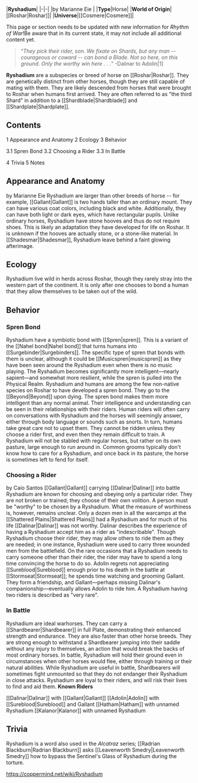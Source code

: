 |**Ryshadium**|
|-|-|
|by  Marianne Eie |
|**Type**|Horse|
|**World of Origin**|[[Roshar\|Roshar]]|
|**Universe**|[[Cosmere\|Cosmere]]|

This page or section needs to be updated with new information for *Rhythm of War*!Be aware that in its current state, it may not include all additional content yet.

>“*They pick their rider, son. We fixate on Shards, but any man -- courageous or coward -- can bond a Blade. Not so here, on this ground. Only the worthy win here . . .*”
\-Dalinar to Adolin[1]


**Ryshadium** are a subspecies or breed of horse on [[Roshar\|Roshar]]. They are genetically distinct from other horses, though they are still capable of mating with them. They are likely descended from horses that were brought to Roshar when humans first arrived. They are often referred to as "the third Shard" in addition to a [[Shardblade\|Shardblade]] and [[Shardplate\|Shardplate]].

## Contents

1 Appearance and Anatomy
2 Ecology
3 Behavior

3.1 Spren Bond
3.2 Choosing a Rider
3.3 In Battle


4 Trivia
5 Notes


## Appearance and Anatomy
 by  Marianne Eie 
Ryshadium are larger than other breeds of horse -- for example, [[Gallant\|Gallant]] is two hands taller than an ordinary mount. They can have various coat colors, including black and white. Additionally, they can have both light or dark eyes, which have rectangular pupils. Unlike ordinary horses, Ryshadium have stone hooves and thus do not require shoes. This is likely an adaptation they have developed for life on Roshar. It is unknown if the hooves are actually stone, or a stone-like material.
In [[Shadesmar\|Shadesmar]], Ryshadium leave behind a faint glowing afterimage.

## Ecology
Ryshadium live wild in herds across Roshar, though they rarely stray into the western part of the continent. It is only after one chooses to bond a human that they allow themselves to be taken out of the wild.

## Behavior
### Spren Bond
Ryshadium have a symbiotic bond with [[Spren\|spren]]. This is a variant of the [[Nahel bond\|Nahel bond]] that turns humans into [[Surgebinder\|Surgebinders]]. The specific type of spren that bonds with them is unclear, although it could be [[Musicspren\|musicspren]] as they have been seen around the Ryshadium even when there is no music playing. The Ryshadium becomes significantly more intelligent—nearly sapient—and somewhat more resilient, while the spren is pulled into the Physical Realm. Ryshadium and humans are among the few non-native species on Roshar to have developed a spren bond. They go to the [[Beyond\|Beyond]] upon dying.
The spren bond makes them more intelligent than any normal animal. Their intelligence and understanding can be seen in their relationships with their riders. Human riders will often carry on conversations with Ryshadium and the horses will seemingly answer, either through body language or sounds such as snorts.
In turn, humans take great care not to upset them. They cannot be ridden unless they choose a rider first, and even then they remain difficult to train. A Ryshadium will not be stabled with regular horses, but rather on its own pasture, large enough to run around in. Common grooms typically don't know how to care for a Ryshadium, and once back in its pasture, the horse is sometimes left to fend for itself.

### Choosing a Rider
 by  Caio Santos  [[Gallant\|Gallant]] carrying [[Dalinar\|Dalinar]] into battle
Ryshadium are known for choosing and obeying only a particular rider. They are not broken or trained; they choose of their own volition. A person must be "worthy" to be chosen by a Ryshadium. What the measure of worthiness is, however, remains unclear. Only a dozen men in all the warcamps at the [[Shattered Plains\|Shattered Plains]] had a Ryshadium and for much of his life [[Dalinar\|Dalinar]] was not worthy. Dalinar describes the experience of having a Ryshadium accept him as a rider as "indescribable".
Though Ryshadium choose their rider, they may allow others to ride them as they are needed; in one instance, Ryshadium were used to carry three wounded men from the battlefield. On the rare occasions that a Ryshadium needs to carry someone other than their rider, the rider may have to spend a long time convincing the horse to do so. Adolin regrets not appreciating [[Sureblood\|Sureblood]] enough prior to his death in the battle at [[Stormseat\|Stormseat]]; he spends time watching and grooming Gallant. They form a friendship, and Gallant—perhaps missing Dalinar's companionship—eventually allows Adolin to ride him. A Ryshadium having two riders is described as "very rare".

### In Battle
Ryshadium are ideal warhorses. They can carry a [[Shardbearer\|Shardbearer]] in full Plate, demonstrating their enhanced strength and endurance. They are also faster than other horse breeds. They are strong enough to withstand a Shardbearer jumping into their saddle without any injury to themselves, an action that would break the backs of most ordinary horses. In battle, Ryshadium will hold their ground even in circumstances when other horses would flee, either through training or their natural abilities.
While Ryshadium are useful in battle, Shardbearers will sometimes fight unmounted so that they do not endanger their Ryshadium in close attacks. Ryshadium are loyal to their riders, and will risk their lives to find and aid them.
**Known Riders**

[[Dalinar\|Dalinar]] with [[Gallant\|Gallant]]
[[Adolin\|Adolin]] with [[Sureblood\|Sureblood]] and Gallant
[[Hatham\|Hatham]] with unnamed Ryshadium
[[Kalanor\|Kalanor]] with unnamed Ryshadium
## Trivia
Ryshadium is a word also used in the *Alcatraz* series; [[Radrian Blackburn\|Radrian Blackburn]] asks [[Leavenworth Smedry\|Leavenworth Smedry]] how to bypass the Sentinel's Glass of Ryshadium during the torture.


https://coppermind.net/wiki/Ryshadium